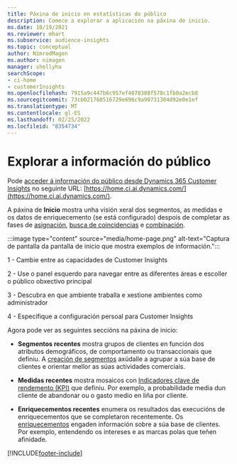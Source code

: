 ```yaml
---
title: Páxina de inicio en estatísticas do público
description: Comece a explorar a aplicación na páxina de inicio.
ms.date: 10/19/2021
ms.reviewer: mhart
ms.subservice: audience-insights
ms.topic: conceptual
author: NimrodMagen
ms.author: nimagen
manager: shellyha
searchScope:
- ci-home
- customerInsights
ms.openlocfilehash: 7915a9c447b6c957ef4078380f578c1fb0a2ecb8
ms.sourcegitcommit: 73cb021760516729e696c9a90731304d92e0e1ef
ms.translationtype: MT
ms.contentlocale: gl-ES
ms.lasthandoff: 02/25/2022
ms.locfileid: "8354734"
---
```

# <a name="explore-audience-insights"></a>Explorar a información do público

Pode [acceder á información do público desde Dynamics 365 Customer Insights](https://home.ci.ai.dynamics.com/) no seguinte URL: [https://home.ci.ai.dynamics.com/](https://home.ci.ai.dynamics.com/).

A páxina de **Inicio** mostra unha visión xeral dos segmentos, as medidas e os datos de enriquecemento (se está configurado) despois de completar as fases de [asignación](map-entities.md), [busca de coincidencias](match-entities.md) e [combinación](merge-entities.md).

:::image type="content" source="media/home-page.png" alt-text="Captura de pantalla da pantalla de inicio que mostra exemplos de información.":::

1 - Cambie entre as capacidades de Customer Insights 

2 - Use o panel esquerdo para navegar entre as diferentes áreas e escoller o público obxectivo principal

3 - Descubra en que ambiente traballa e xestione ambientes como administrador

4 - Especifique a configuración persoal para Customer Insights

Agora pode ver as seguintes seccións na páxina de inicio:

- **Segmentos recentes** mostra grupos de clientes en función dos atributos demográficos, de comportamento ou transaccionais que definiu. A [creación de segmentos](segments.md) axúdalle a agrupar a súa base de clientes e orientar mellor as súas actividades comerciais.

- **Medidas recentes** mostra mosaicos con [Indicadores clave de rendemento (KPI)](measures.md) que definiu. Por exemplo, a probabilidade media dun cliente de abandonar ou o gasto medio en liña por cliente.

- **Enriquecementos recentes** enumera os resultados das execucións de enriquecementos que se completaron recentemente. Os [enriquecementos](enrichment-hub.md) engaden información sobre a súa base de clientes. Por exemplo, entendendo os intereses e as marcas polas que teñen afinidade.


[!INCLUDE[footer-include](../includes/footer-banner.md)]
